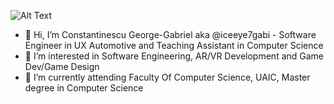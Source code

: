 ![Alt Text](https://media.giphy.com/media/THlB4bsoSA0Cc/giphy.gif)
- 👋 Hi, I’m Constantinescu George-Gabriel aka @iceeye7gabi - Software Engineer in UX Automotive and Teaching Assistant in Computer Science
- 👀 I’m interested in Software Engineering, AR/VR Development and Game Dev/Game Design 
- 🌱 I’m currently attending Faculty Of Computer Science, UAIC, Master degree in Computer Science

<!---
iceeye7gabi/iceeye7gabi is a ✨ special ✨ repository because its `README.md` (this file) appears on your GitHub profile.
You can click the Preview link to take a look at your changes.
--->
